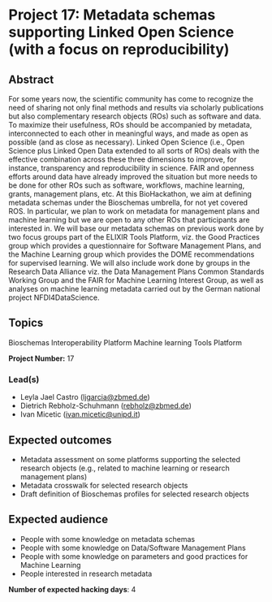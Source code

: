 


# Project 17: Metadata schemas supporting Linked Open Science (with a focus on reproducibility)

## Abstract

For some years now, the scientific community has come to recognize the need of sharing not only final methods and results via scholarly publications but also complementary research objects (ROs) such as software and data. To maximize their usefulness, ROs should be accompanied by metadata, interconnected to each other in meaningful ways, and made as open as possible (and as close as necessary). Linked Open Science (i.e., Open Science plus Linked Open Data extended to all sorts of ROs) deals with the effective combination across these three dimensions to improve, for instance, transparency and reproducibility in science. FAIR and openness efforts around data have already improved the situation but more needs to be done for other ROs such as software, workflows, machine learning, grants, management plans, etc. At this BioHackathon, we aim at defining metadata schemas under the Bioschemas umbrella, for not yet covered ROS. In particular, we plan to work on metadata for management plans and machine learning but we are open to any other ROs that participants are interested in. We will base our metadata schemas on previous work done by two focus groups part of the ELIXIR Tools Platform, viz. the Good Practices group which provides a questionnaire for Software Management Plans, and the Machine Learning group which provides the DOME recommendations for supervised learning. We will also include work done by groups in the Research Data Alliance viz. the Data Management Plans Common Standards Working Group and the FAIR for Machine Learning Interest Group, as well as analyses on machine learning metadata carried out by the German national project NFDI4DataScience.

## Topics

Bioschemas
Interoperability Platform
Machine learning
Tools Platform

**Project Number:** 17

### Lead(s)

- Leyla Jael Castro (ljgarcia@zbmed.de)
- Dietrich Rebholz-Schuhmann (rebholz@zbmed.de)
- Ivan Micetic (ivan.micetic@unipd.it)

## Expected outcomes

- Metadata assessment on some platforms supporting the selected research objects (e.g., related to machine learning or research management plans)
- Metadata crosswalk for selected research objects
- Draft definition of Bioschemas profiles for selected research objects

## Expected audience

- People with some knowledge on metadata schemas
- People with some knowledge on Data/Software Management Plans
- People with some knowledge on parameters and good practices for Machine Learning
- People interested in research metadata

**Number of expected hacking days**: 4
